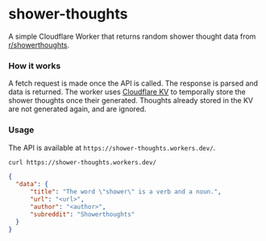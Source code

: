 # shower-thoughts

A simple Cloudflare Worker that returns random shower thought data from [r/showerthoughts](https://www.reddit.com/r/showerthoughts/).

### How it works

A fetch request is made once the API is called. The response is parsed and data is returned. The worker uses [Cloudflare KV](https://developers.cloudflare.com/workers/reference/storage/) to temporally store the shower thoughts once their generated. Thoughts already stored in the KV are not generated again, and are ignored.

### Usage

The API is available at `https://shower-thoughts.workers.dev/`.

```bash
curl https://shower-thoughts.workers.dev/
```

```json
{
  "data": {
      "title": "The word \"shower\" is a verb and a noun.",
      "url": "<url>",
      "author": "<author>",
      "subreddit": "Showerthoughts"
  }
}
```
